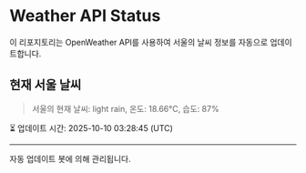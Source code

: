 
# Weather API Status

이 리포지토리는 OpenWeather API를 사용하여 서울의 날씨 정보를 자동으로 업데이트합니다.

## 현재 서울 날씨
> 서울의 현재 날씨: light rain, 온도: 18.66°C, 습도: 87%

⏳ 업데이트 시간: 2025-10-10 03:28:45 (UTC)

---
자동 업데이트 봇에 의해 관리됩니다.
